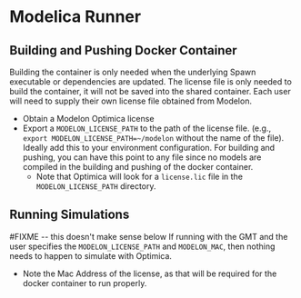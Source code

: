 # Modelica Runner

## Building and Pushing Docker Container

Building the container is only needed when the underlying Spawn executable or dependencies are updated. The license file is only needed to build the container, it will not be saved into the shared container. Each user will need to supply their own license file obtained from Modelon.

* Obtain a Modelon Optimica license
* Export a `MODELON_LICENSE_PATH` to the path of the license file. (e.g., `export MODELON_LICENSE_PATH=~/modelon` without the name of the file). Ideally add this to your environment configuration. For building and pushing, you can have this point to any file since no models are compiled in the building and pushing of the docker container.
    * Note that Optimica will look for a `license.lic` file in the `MODELON_LICENSE_PATH` directory.


## Running Simulations

#FIXME -- this doesn't make sense below
If running with the GMT and the user specifies the `MODELON_LICENSE_PATH` and `MODELON_MAC`, then nothing needs to happen to simulate with Optimica.

* Note the Mac Address of the license, as that will be required for the docker container to run properly.
